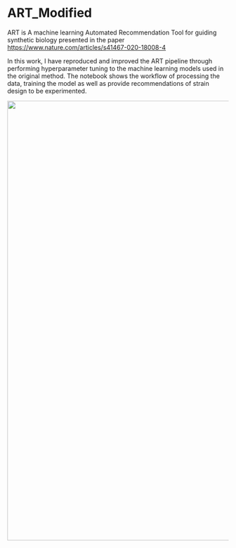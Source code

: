 # ART_Modified

ART is A machine learning Automated Recommendation Tool for guiding synthetic biology presented in the paper 
https://www.nature.com/articles/s41467-020-18008-4

In this work, I have reproduced and improved the ART pipeline through performing hyperparameter tuning to the machine learning models used in the original method.
The notebook shows the workflow of processing the data, training the model as well as provide recommendations of strain design to be experimented. 

<p align="center">
<img width="1000"  src="https://user-images.githubusercontent.com/47986787/235125212-e4690a7b-8022-48ad-bdc4-0fb4519f5758.png">
</p>
